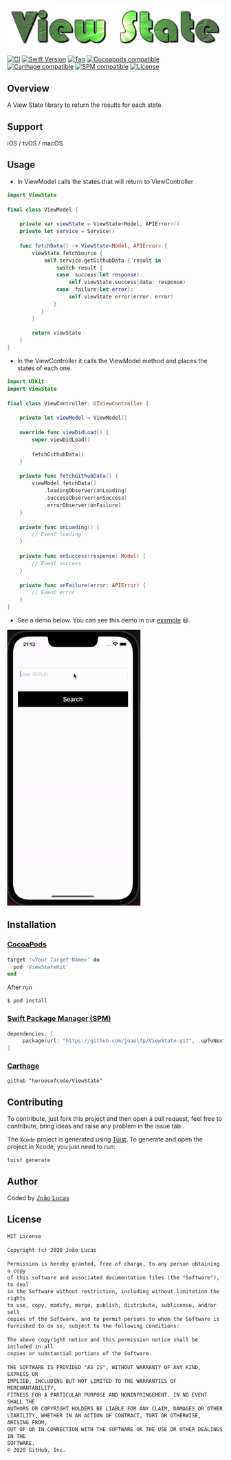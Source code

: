 <p align="center">
    <img src="https://github.com/heroesofcode/ViewState/blob/master/.github/assets/logo.png">
</p>

[![CI](https://github.com/heroesofcode/ViewState/actions/workflows/CI.yml/badge.svg)](https://github.com/heroesofcode/ViewState/actions/workflows/CI.yml)
[![Swift Version](https://img.shields.io/badge/Swift-5.0.x-orange.svg)]()
[![Tag](https://img.shields.io/github/v/tag/heroesofcode/ViewState?logo=github)](https://github.com/heroesofcode/ViewState/releases)
[![Cocoapods compatible](https://img.shields.io/cocoapods/v/ViewStateKit)](https://cocoapods.org/pods/ViewStateKit)
[![Carthage compatible](https://img.shields.io/badge/Carthage-compatible-4BC51D.svg?style=flat)](https://github.com/Carthage/Carthage)
[![SPM compatible](https://img.shields.io/badge/SPM-compatible-brightgreen)](https://swift.org/package-manager/)
[![License](https://img.shields.io/github/license/joaolfp/ViewState.svg)](https://github.com/joaolfp/ViewState/blob/master/LICENSE)

## Overview

A View State library to return the results for each state

## Support
iOS / tvOS / macOS

## Usage

- In ViewModel calls the states that will return to ViewController

```swift
import ViewState

final class ViewModel {
    
    private var viewState = ViewState<Model, APIError>()
    private let service = Service()
    
    func fetchData() -> ViewState<Model, APIError> {
        viewState.fetchSource {
            self.service.getGithubData { result in
                switch result {
                case .success(let response):
                    self.viewState.success(data: response)
                case .failure(let error):
                    self.viewState.error(error: error)
               }
           }
        }

        return viewState
    }
}
```
- In the ViewController it calls the ViewModel method and places the states of each one.

``` swift
import UIKit
import ViewState

final class ViewController: UIViewController {

    private let viewModel = ViewModel()

    override func viewDidLoad() {
        super.viewDidLoad()

        fetchGithubData()
    }
    
    private func fetchGithubData() {
        viewModel.fetchData()
            .loadingObserver(onLoading)
            .successObserver(onSuccess)
            .errorObserver(onFailure)
    }
    
    private func onLoading() {
        // Event loading
    }
    
    private func onSuccess(response: Model) {
        // Event success
    }
    
    private func onFailure(error: APIError) {
        // Event error
    }
}
```

- See a demo below. You can see this demo in our [example](https://github.com/heroesofcode/ViewState/tree/master/Example) :smiley:.
<img src="https://github.com/heroesofcode/ViewState/blob/master/.github/assets/ImageExample.gif" width="310" height="640" />

## Installation

### [CocoaPods](https://cocoapods.org)

```ruby
target '<Your Target Name>' do
  pod 'ViewStateKit'
end
```

After run
```bash
$ pod install
```

### [Swift Package Manager (SPM)](https://swift.org/package-manager)

```swift
dependencies: [
    .package(url: "https://github.com/joaolfp/ViewState.git", .upToNextMajor(from: "1.3.2"))
]
```

### [Carthage](https://github.com/Carthage/Carthage)

```
github "heroesofcode/ViewState"
```

## Contributing

To contribute, just fork this project and then open a pull request, feel free to contribute, bring ideas and raise any problem in the issue tab..

The `Xcode` project is generated using [Tuist](https://tuist.io/). To generate and open the project in Xcode, you just need to run:
```
tuist generate
```
    
## Author
Coded by [João Lucas](https://github.com/joaolfp)

## License

```
MIT License

Copyright (c) 2020 João Lucas

Permission is hereby granted, free of charge, to any person obtaining a copy
of this software and associated documentation files (the "Software"), to deal
in the Software without restriction, including without limitation the rights
to use, copy, modify, merge, publish, distribute, sublicense, and/or sell
copies of the Software, and to permit persons to whom the Software is
furnished to do so, subject to the following conditions:

The above copyright notice and this permission notice shall be included in all
copies or substantial portions of the Software.

THE SOFTWARE IS PROVIDED "AS IS", WITHOUT WARRANTY OF ANY KIND, EXPRESS OR
IMPLIED, INCLUDING BUT NOT LIMITED TO THE WARRANTIES OF MERCHANTABILITY,
FITNESS FOR A PARTICULAR PURPOSE AND NONINFRINGEMENT. IN NO EVENT SHALL THE
AUTHORS OR COPYRIGHT HOLDERS BE LIABLE FOR ANY CLAIM, DAMAGES OR OTHER
LIABILITY, WHETHER IN AN ACTION OF CONTRACT, TORT OR OTHERWISE, ARISING FROM,
OUT OF OR IN CONNECTION WITH THE SOFTWARE OR THE USE OR OTHER DEALINGS IN THE
SOFTWARE.
© 2020 GitHub, Inc.
```
